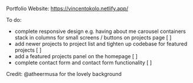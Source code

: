 Portfolio Website:
https://vincentokolo.netlify.app/

To do:
- complete responsive design e.g. having about me carousel containers stack in columns for small screens / buttons on projects page [ ]
- add newer projects to project list and tighten up codebase for featured projects [ ]
- add a featured projects panel on the homepage [ ]
- complete contact form and contact form functionality [ ]

Credit:
@atheermusa for the lovely background
